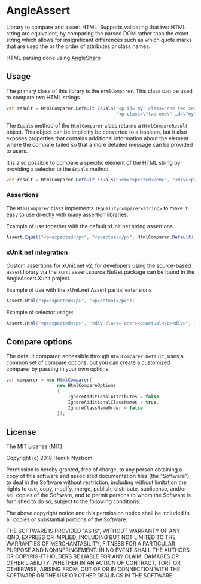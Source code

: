 # AngleAssert

Library to compare and assert HTML. Supports validating that two HTML string are equivalent, by comparing the parsed DOM rather than the exact string which allows for insignificant differences such as which quote marks that are used the or the order of attributes or class names.  

HTML parsing done using [AngleSharp](https://github.com/AngleSharp/AngleSharp)

## Usage

The primary class of this library is the ``HtmlComparer``. This class can be used to compare two HTML strings.
```csharp
var result = HtmlComparer.Default.Equals("<p id='my' class='one two'>expected</p>", 
                                         "<p class=\"two one\" id=\"my\">actual</p>");
```

The ``Equals`` method of the ``HtmlComparer`` class returns a ``HtmlCompareResult`` object. This object can be implicitly be converted to a boolean, but it also exposes properties that contains additional information about the element where the compare failed so that a more detailed message can be provided to users.

It is also possible to compare a specific element of the HTML string by providing a selector to the ``Equals`` method.
```csharp
var result = HtmlComparer.Default.Equals("<em>expected</em>", "<div><p>em>actual</em></p></div><p>other</p>", "div > p");
```

### Assertions

The ``HtmlComparer`` class implements ``IEqualityComparer<string>`` to make it easy to use directly with many assertion libraries.

Example of use together with the default xUnit.net string assertions.

```csharp
Assert.Equal("<p>expected</p>", "<p>actual</p>", HtmlComparer.Default);
```

### xUnit.net integration

Custom assertions for xUnit.net v2, for developers using the source-based assert library via the xunit.assert.source NuGet package can be found in the AngleAssert.Xunit project.

Example of use with the xUnit.net Assert partial extensions

```csharp
Assert.Html("<p>expected</p>", "<p>actual</p>");
```

Example of selector usage:

```csharp
Assert.Html("<p>expected</p>", "<div class='one'><p>actual</p><div>", "div.one");
```

## Compare options

The default comparer, accessible through ``HtmlComparer.Default``, uses a common set of compare options, but you can create a customized comparer by passing in your own options.

```csharp
var comparer = new HtmlComparer(
                   new HtmlCompareOptions 
                   { 
                       IgnoreAdditionalAttributes = false, 
                       IgnoreAdditionalClassNames = true, 
                       IgnoreClassNameOrder = false 
                   });
```

## License

The MIT License (MIT)

Copyright (c) 2018 Henrik Nystrom

Permission is hereby granted, free of charge, to any person obtaining a copy of this software and associated documentation files (the "Software"), to deal in the Software without restriction, including without limitation the rights to use, copy, modify, merge, publish, distribute, sublicense, and/or sell copies of the Software, and to permit persons to whom the Software is furnished to do so, subject to the following conditions:

The above copyright notice and this permission notice shall be included in all copies or substantial portions of the Software.

THE SOFTWARE IS PROVIDED "AS IS", WITHOUT WARRANTY OF ANY KIND, EXPRESS OR IMPLIED, INCLUDING BUT NOT LIMITED TO THE WARRANTIES OF MERCHANTABILITY, FITNESS FOR A PARTICULAR PURPOSE AND NONINFRINGEMENT. IN NO EVENT SHALL THE AUTHORS OR COPYRIGHT HOLDERS BE LIABLE FOR ANY CLAIM, DAMAGES OR OTHER LIABILITY, WHETHER IN AN ACTION OF CONTRACT, TORT OR OTHERWISE, ARISING FROM, OUT OF OR IN CONNECTION WITH THE SOFTWARE OR THE USE OR OTHER DEALINGS IN THE SOFTWARE.
